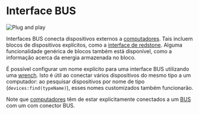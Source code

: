 # Interface BUS
![Plug and play](item:oc2:bus_interface)

Interfaces BUS conecta dispositivos externos a [computadores](computer.md). Tais incluem blocos de dispositivos explícitos, como a [interface de redstone](redstone_interface.md). Alguma funcionalidade genérica de blocos também está disponível, como a informação acerca da energia armazenada no bloco.

É possível configurar um nome explícito para uma interface BUS utilizando uma [wrench](../item/wrench.md). Isto é útil ao conectar vários dispositivos do mesmo tipo a um computador: ao pesquisar dispositivos por nome de tipo (`devices:find(typeName)`), esses nomes customizados também funcionarão.

Note que [computadores](computer.md) têm de estar explicitamente conectados a um [BUS](bus_cable.md) com um com conector BUS.
